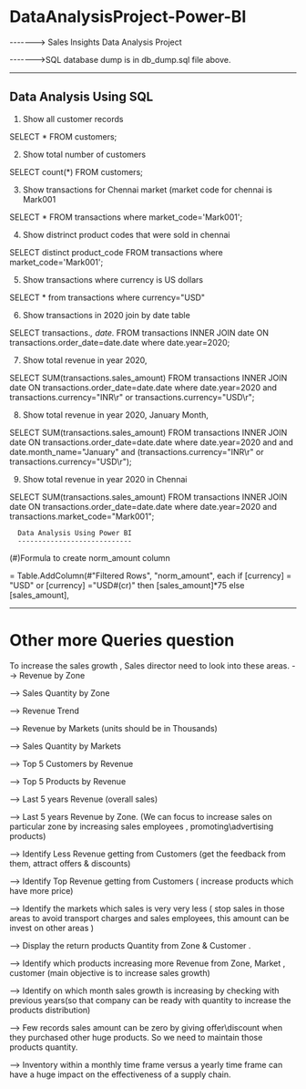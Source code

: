 # DataAnalysisProject-Power-BI

------->  Sales Insights Data Analysis Project

------->SQL database dump is in db_dump.sql file above.

-------------------------------------------------------------------------------------------------------------
Data Analysis Using SQL
-------------------------------------------------------------------------------------------------------------

1) Show all customer records

SELECT * FROM customers;

2) Show total number of customers

SELECT count(*) FROM customers;

3) Show transactions for Chennai market (market code for chennai is Mark001

SELECT * FROM transactions where market_code='Mark001';

4) Show distrinct product codes that were sold in chennai

SELECT distinct product_code FROM transactions where market_code='Mark001';

5) Show transactions where currency is US dollars

SELECT * from transactions where currency="USD"

6) Show transactions in 2020 join by date table

SELECT transactions.*, date.* FROM transactions INNER JOIN date ON transactions.order_date=date.date where date.year=2020;

7) Show total revenue in year 2020,

SELECT SUM(transactions.sales_amount) FROM transactions INNER JOIN date ON transactions.order_date=date.date where date.year=2020 and transactions.currency="INR\r" or transactions.currency="USD\r";

8) Show total revenue in year 2020, January Month,

SELECT SUM(transactions.sales_amount) FROM transactions INNER JOIN date ON transactions.order_date=date.date where date.year=2020 and and date.month_name="January" and (transactions.currency="INR\r" or transactions.currency="USD\r");

9) Show total revenue in year 2020 in Chennai

SELECT SUM(transactions.sales_amount) FROM transactions INNER JOIN date ON transactions.order_date=date.date where date.year=2020 and transactions.market_code="Mark001";

      Data Analysis Using Power BI
      ----------------------------
(#)Formula to create norm_amount column

= Table.AddColumn(#"Filtered Rows", "norm_amount", each if [currency] = "USD" or [currency] ="USD#(cr)" then [sales_amount]*75 else [sales_amount], 

------------------------------------------------------------


Other more Queries question
===========================

To increase the sales growth , Sales director need to look into these areas.
--> Revenue by Zone

--> Sales Quantity by Zone 

--> Revenue Trend

--> Revenue by Markets (units should be in Thousands)

--> Sales Quantity by Markets

--> Top 5 Customers by Revenue

--> Top 5 Products by Revenue

--> Last 5 years Revenue (overall sales)

--> Last 5 years Revenue by Zone. (We can focus to increase sales on particular zone by increasing sales employees , promoting\advertising products)

--> Identify Less Revenue getting from Customers (get the feedback from them, attract offers & discounts)

--> Identify Top Revenue getting from Customers ( increase products which have more price)

--> Identify the markets which sales is very very less ( stop sales in those areas to avoid transport charges and  sales employees, this amount can be invest on other areas )

--> Display the return products Quantity from Zone & Customer .

--> Identify which products increasing more Revenue from Zone, Market , customer (main objective is to increase sales growth)

--> Identify on which month sales growth is increasing by checking with previous years(so that company can be ready with quantity to increase the products distribution)

--> Few records sales amount can be zero by giving offer\discount when they purchased other huge products. So we need to maintain those products quantity.

--> Inventory within a monthly time frame versus a yearly time frame can have a huge impact on the effectiveness of a supply chain.
